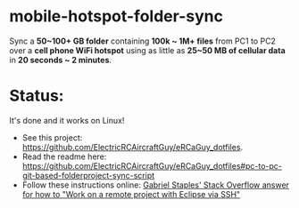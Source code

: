 # mobile-hotspot-folder-sync
Sync a **50\~100+ GB folder** containing **100k \~ 1M+ files** from PC1 to PC2 over a **cell phone WiFi hotspot** using as little as **25\~50 MB of cellular data** in **20 seconds \~ 2 minutes**.

# Status:
It's done and it works on Linux! 

- See this project: https://github.com/ElectricRCAircraftGuy/eRCaGuy_dotfiles.
- Read the readme here: https://github.com/ElectricRCAircraftGuy/eRCaGuy_dotfiles#pc-to-pc-git-based-folderproject-sync-script
- Follow these instructions online: [Gabriel Staples' Stack Overflow answer for how to "Work on a remote project with Eclipse via SSH"](https://stackoverflow.com/questions/4216822/work-on-a-remote-project-with-eclipse-via-ssh/60315754#60315754)


